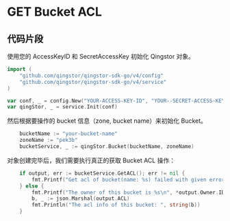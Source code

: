 # GET Bucket ACL

## 代码片段

使用您的 AccessKeyID 和 SecretAccessKey 初始化 Qingstor 对象。

```go
import (
	"github.com/qingstor/qingstor-sdk-go/v4/config"
	"github.com/qingstor/qingstor-sdk-go/v4/service"
)

var conf, _ = config.New("YOUR-ACCESS-KEY-ID", "YOUR--SECRET-ACCESS-KEY")
var qingStor, _ = service.Init(conf)
```

然后根据要操作的 bucket 信息（zone, bucket name）来初始化 Bucket。

```go
	bucketName := "your-bucket-name"
	zoneName := "pek3b"
	bucketService, _ := qingStor.Bucket(bucketName, zoneName)
```

对象创建完毕后，我们需要执行真正的获取 Bucket ACL 操作：

```go
	if output, err := bucketService.GetACL(); err != nil {
		fmt.Printf("Get acl of bucket(name: %s) failed with given error: %s\n", bucketName, err)
	} else {
		fmt.Printf("The owner of this bucket is %s\n", *output.Owner.ID)
		b, _ := json.Marshal(output.ACL)
		fmt.Println("The acl info of this bucket: ", string(b))
	}
```